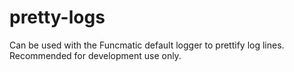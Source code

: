 # pretty-logs
Can be used with the Funcmatic default logger to prettify log lines. Recommended for development use only.
